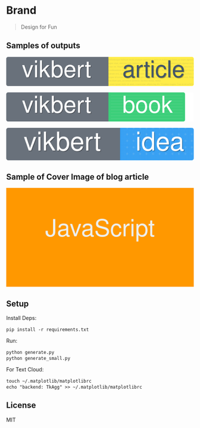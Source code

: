 # Brand

> Design for Fun

Samples of outputs
---

[![vikbert's Idea](./shields/article-small.svg)]()

[![vikbert's Article](./shields/book-small.svg)]()

[![vikbert's Article](./shields/idea-small.svg)]()


Sample of Cover Image of blog article
---

![vikbert's Title](./shields/orange.svg)


Setup
---

Install Deps:

    pip install -r requirements.txt

Run:

```
python generate.py
python generate_small.py
```

For Text Cloud:
```
touch ~/.matplotlib/matplotlibrc
echo "backend: TkAgg" >> ~/.matplotlib/matplotlibrc
```

License
---

MIT
